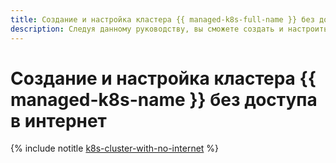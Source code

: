 ```yaml
---
title: Создание и настройка кластера {{ managed-k8s-full-name }} без доступа в интернет
description: Следуя данному руководству, вы сможете создать и настроить кластер {{ managed-k8s-name }} без доступа в интернет.
---
```


# Создание и настройка кластера {{ managed-k8s-name }} без доступа в интернет

{% include notitle [k8s-cluster-with-no-internet](../../_tutorials/k8s/k8s-cluster-with-no-internet.md) %}